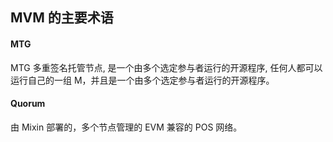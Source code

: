 ## MVM 的主要术语

#### MTG

MTG 多重签名托管节点, 是一个由多个选定参与者运行的开源程序, 任何人都可以运行自己的一组 M，并且是一个由多个选定参与者运行的开源程序。

#### Quorum

由 Mixin 部署的，多个节点管理的 EVM 兼容的 POS 网络。
